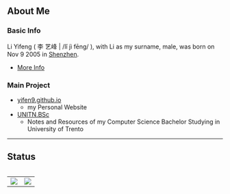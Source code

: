 ## About Me

### Basic Info

Li Yifeng ( 李 艺峰 | /lǐ jì fēng/ ), with Li as my surname, male, was born on Nov 9 2005 in [Shenzhen](https://maps.app.goo.gl/ZMK1shMR3rZZyMA96).
- [More Info](https://yifen9.github.io/about)

### Main Project

- [yifen9.github.io](https://yifen9.github.io)
  - my Personal Website
- [UNITN.BSc](https://github.com/yifen9/UNITN.BSc)
  - Notes and Resources of my Computer Science Bachelor Studying in University of Trento

---

## Status

<div style="display: flex; justify-content: center;">
  <table>
    <tr>
      <td>
        <a href="https://github.com/anuraghazra/github-readme-stats">
          <picture>
            <source srcset="https://github-readme-stats.vercel.app/api?username=AntoLee&show_icons=true&theme=dark" media="(prefers-color-scheme: dark)" />
            <source srcset="https://github-readme-stats.vercel.app/api?username=AntoLee&show_icons=true" media="(prefers-color-scheme: light), (prefers-color-scheme: no-preference)" />
            <img align="center" src="https://github-readme-stats.vercel.app/api?username=AntoLee&show_icons=true" />
          </picture>
        </a>
      </td>
      <td>
        <a href="https://github.com/anuraghazra/github-readme-stats">
          <picture>
            <source srcset="https://github-readme-stats.vercel.app/api/top-langs?username=AntoLee&layout=compact&langs_count=8&theme=dark" media="(prefers-color-scheme: dark)" />
            <source srcset="https://github-readme-stats.vercel.app/api/top-langs?username=AntoLee&layout=compact&langs_count=8" media="(prefers-color-scheme: light), (prefers-color-scheme: no-preference)" />
            <img align="center" src="https://github-readme-stats.vercel.app/api/top-langs?username=AntoLee&layout=compact&langs_count=8" />
          </picture>
        </a>
      </td>
    </tr>
  </table>
</div>
